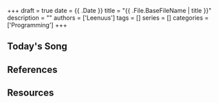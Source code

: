 +++ 
draft = true
date = {{ .Date }}
title = "{{ .File.BaseFileName | title }}"
description = ""
authors = ['Leenuus']
tags = []
series = []
categories = ['Programming']
+++

## Today's Song


## References


## Resources
